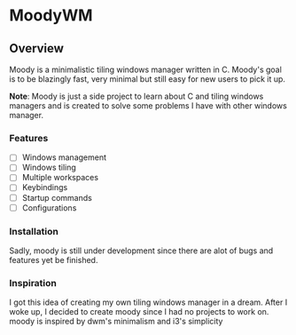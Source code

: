 # MoodyWM

## Overview

Moody is a minimalistic tiling windows manager written in C. Moody's goal is to be blazingly fast, very minimal but still easy for new users to pick it up.

**Note**: Moody is just a side project to learn about C and tiling windows managers and is created to solve some problems I have with other windows manager.

### Features

- [ ] Windows management
- [ ] Windows tiling
- [ ] Multiple workspaces
- [ ] Keybindings
- [ ] Startup commands
- [ ] Configurations

### Installation

Sadly, moody is still under development since there are alot of bugs and features yet be finished.

### Inspiration

I got this idea of creating my own tiling windows manager in a dream. After I woke up, I decided to create moody since I had no projects to work on.
moody is inspired by dwm's minimalism and i3's simplicity
